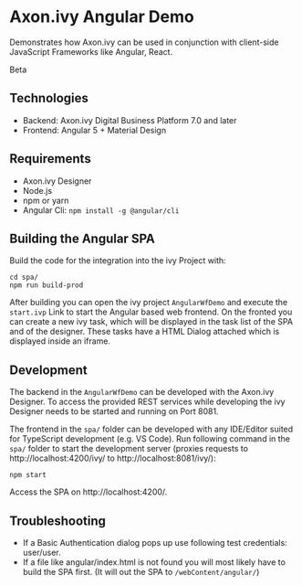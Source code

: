 # Axon.ivy Angular Demo

Demonstrates how Axon.ivy can be used in conjunction with client-side JavaScript Frameworks like Angular, React.

Beta

## Technologies
* Backend: Axon.ivy Digital Business Platform 7.0 and later
* Frontend: Angular 5 + Material Design

## Requirements
* Axon.ivy Designer
* Node.js 
* npm or yarn
* Angular Cli: `npm install -g @angular/cli`

## Building the Angular SPA
Build the code for the integration into the ivy Project with:

    cd spa/
    npm run build-prod

After building you can open the ivy project `AngularWfDemo` and execute the `start.ivp` Link to start the Angular based web frontend. On the fronted you can create a new ivy task, which will be displayed in the task list of the SPA and of the designer. These tasks have a HTML Dialog attached which is displayed inside an iframe.

## Development
The backend in the `AngularWfDemo` can be developed with the Axon.ivy Designer. To access the provided REST services while developing the ivy Designer needs to be started and running on Port 8081.

The frontend in the `spa/` folder can be developed with any IDE/Editor suited for TypeScript development (e.g. VS Code). Run following command in the `spa/` folder to start the development server (proxies requests to http://localhost:4200/ivy/ to http://localhost:8081/ivy/):

    npm start

Access the SPA on http://localhost:4200/.

## Troubleshooting
* If a Basic Authentication dialog pops up use following test credentials: user/user.
* If a file like angular/index.html is not found you will most likely have to build the SPA first. (It will out the SPA to `/webContent/angular/`)